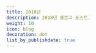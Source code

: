 ```yaml
---
title: 2018년
description: 2018년 블로그 포스트.
weight: 10
icon: blog
decoration: dot
list_by_publishdate: true
---
```

